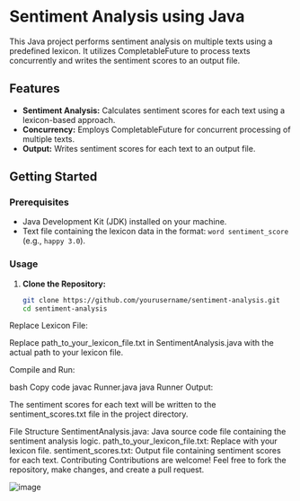 # Sentiment Analysis using Java

This Java project performs sentiment analysis on multiple texts using a predefined lexicon. It utilizes CompletableFuture to process texts concurrently and writes the sentiment scores to an output file.

## Features

- **Sentiment Analysis:** Calculates sentiment scores for each text using a lexicon-based approach.
- **Concurrency:** Employs CompletableFuture for concurrent processing of multiple texts.
- **Output:** Writes sentiment scores for each text to an output file.

## Getting Started

### Prerequisites

- Java Development Kit (JDK) installed on your machine.
- Text file containing the lexicon data in the format: `word sentiment_score` (e.g., `happy 3.0`).

### Usage

1. **Clone the Repository:**

   ```bash
   git clone https://github.com/yourusername/sentiment-analysis.git
   cd sentiment-analysis

Replace Lexicon File:

Replace path_to_your_lexicon_file.txt in SentimentAnalysis.java with the actual path to your lexicon file.

Compile and Run:

bash
Copy code
javac Runner.java
java Runner
Output:

The sentiment scores for each text will be written to the sentiment_scores.txt file in the project directory.

File Structure
SentimentAnalysis.java: Java source code file containing the sentiment analysis logic.
path_to_your_lexicon_file.txt: Replace with your lexicon file.
sentiment_scores.txt: Output file containing sentiment scores for each text.
Contributing
Contributions are welcome! Feel free to fork the repository, make changes, and create a pull request.


![image](https://github.com/deepakhack1/lexicon/assets/24849667/d3261c06-d30e-4391-8787-976868fb3f62)

   
